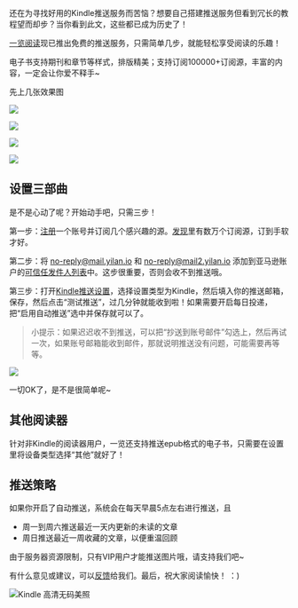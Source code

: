 

还在为寻找好用的Kindle推送服务而苦恼？想要自己搭建推送服务但看到冗长的教程望而却步？当你看到此文，这些都已成为历史了！

[一览阅读](https://www.yilan.io)现已推出免费的推送服务，只需简单几步，就能轻松享受阅读的乐趣！

电子书支持期刊和章节等样式，排版精美；支持订阅100000+订阅源，丰富的内容，一定会让你爱不释手~

先上几张效果图

![](/img/kindle/4.png)

![](/img/kindle/5.png)

![](/img/kindle/1.png)

![](/img/kindle/2.png)

## 设置三部曲

是不是心动了呢？开始动手吧，只需三步！

第一步：[注册](https://www.yilan.io/)一个账号并订阅几个感兴趣的源。[发现](http://www.yilan.io/explore/recommend/)里有数万个订阅源，订到手软才好。

第二步：将 no-reply@mail.yilan.io 和 no-reply@mail2.yilan.io 添加到亚马逊账户的[可信任发件人列表](https://www.amazon.cn/mn/dcw/myx.html#/home/settings/payment)中。这步很重要，否则会收不到推送哦。

第三步：打开[Kindle推送设置](http://www.yilan.io/setting/kindle/)，选择设置类型为Kindle，然后填入你的推送邮箱，保存，然后点击“测试推送”，过几分钟就能收到啦！如果需要开启每日投递，把“启用自动推送”选中并保存就可以了。

> 小提示：如果迟迟收不到推送，可以把“抄送到账号邮件”勾选上，然后再试一次，如果账号邮箱能收到邮件，那就说明推送没有问题，可能需要再等等。

![](/img/kindle/setting.png)

一切OK了，是不是很简单呢~

## 其他阅读器

针对非Kindle的阅读器用户，一览还支持推送epub格式的电子书，只需要在设置里将设备类型选择“其他”就好了！

## 推送策略

如果你开启了自动推送，系统会在每天早晨5点左右进行推送，且

* 周一到周六推送最近一天内更新的未读的文章
* 周日推送最近一周收藏的文章，以便重温回顾

由于服务器资源限制，只有VIP用户才能推送图片哦，请支持我们吧~

有什么意见或建议，可以[反馈](http://www.yilan.io/feedback/)给我们。最后，祝大家阅读愉快！ ：)

![ Kindle 高清无码美照](/img/8/8-kindle-photo.png)
